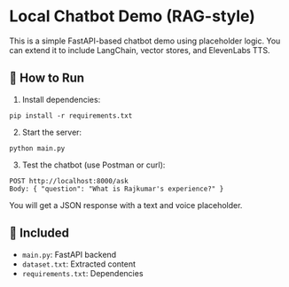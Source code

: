 
# Local Chatbot Demo (RAG-style)

This is a simple FastAPI-based chatbot demo using placeholder logic. You can extend it to include LangChain, vector stores, and ElevenLabs TTS.

## 🧪 How to Run

1. Install dependencies:
```
pip install -r requirements.txt
```

2. Start the server:
```
python main.py
```

3. Test the chatbot (use Postman or curl):
```
POST http://localhost:8000/ask
Body: { "question": "What is Rajkumar's experience?" }
```

You will get a JSON response with a text and voice placeholder.

## 📁 Included

- `main.py`: FastAPI backend
- `dataset.txt`: Extracted content
- `requirements.txt`: Dependencies
